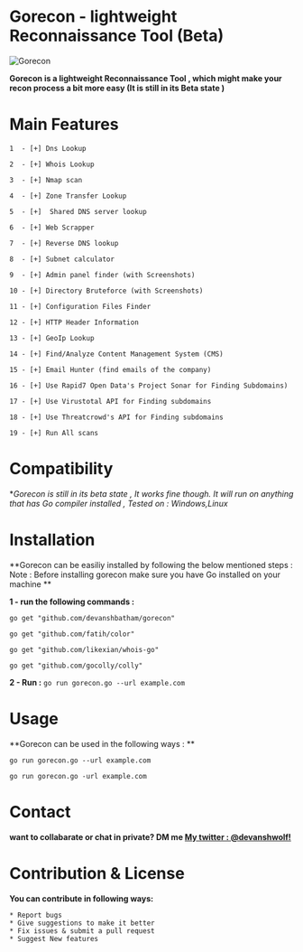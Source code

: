 # Gorecon - lightweight Reconnaissance Tool (Beta)

![Gorecon](https://gorecon.000webhostapp.com/gorecon.PNG)

**Gorecon is a lightweight Reconnaissance Tool , which might make your recon process a bit more easy 
(It is still in its Beta state )**


# Main Features
`1  - [+] Dns Lookup `

`2  - [+] Whois Lookup`

`3  - [+] Nmap scan` 

`4  - [+] Zone Transfer Lookup `

`5  - [+]  Shared DNS server lookup`

`6  - [+] Web Scrapper `

`7  - [+] Reverse DNS lookup`

`8  - [+] Subnet calculator`

`9  - [+] Admin panel finder (with Screenshots)`

`10 - [+] Directory Bruteforce (with Screenshots)`

`11 - [+] Configuration Files Finder`

`12 - [+] HTTP Header Information`

`13 - [+] GeoIp Lookup`

`14 - [+] Find/Analyze Content Management System (CMS)`

`15 - [+] Email Hunter (find emails of the company)`

`16 - [+] Use Rapid7 Open Data's Project Sonar for Finding Subdomains)`

`17 - [+] Use Virustotal API for Finding subdomains`

`18 - [+] Use Threatcrowd's API for Finding subdomains`

`19 - [+] Run All scans`

# Compatibility
**Gorecon is still in its beta state , It works fine though. 
It will run on anything that has Go compiler installed ,
Tested on  : Windows,Linux*

# Installation 
**Gorecon can be easiliy installed by following the below mentioned steps : 
Note : Before installing gorecon make sure you have Go installed on your machine **

**1 - run the following commands :**

`go get "github.com/devanshbatham/gorecon"`

`go get "github.com/fatih/color"`

`go get "github.com/likexian/whois-go"`

`go get "github.com/gocolly/colly"`

**2 - Run  :**
`go run gorecon.go --url example.com`

# Usage 
**Gorecon can be used in the following ways : **

`go run gorecon.go --url example.com`

`go run gorecon.go -url example.com`

# Contact 
**want to collabarate or chat in private? DM me [My twitter : @devanshwolf!](http://twitter.com/devanshwolf)**

# Contribution & License

**You can contribute in following ways:**

    * Report bugs
    * Give suggestions to make it better
    * Fix issues & submit a pull request
    * Suggest New features 

